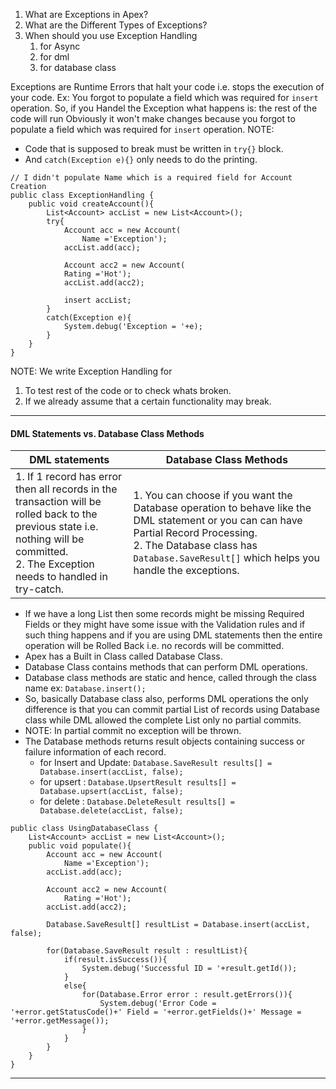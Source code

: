 1. What are Exceptions in Apex?
2. What are the Different Types of Exceptions?
3. When should you use Exception Handling
	1. for Async
	2. for dml
	3. for database class <br/>

Exceptions are Runtime Errors that halt your code i.e. stops the execution of your code.
Ex: You forgot to populate a field which was required for `insert` operation.
So, if you Handel the Exception what happens is: the rest of the code will run Obviously it won't make changes because you  forgot to populate a field which was required for `insert` operation.
NOTE:
- Code that is supposed to break must be written in `try{}` block.
- And `catch(Exception e){}` only needs to do the printing.

```apex
// I didn't populate Name which is a required field for Account Creation
public class ExceptionHandling {
    public void createAccount(){
        List<Account> accList = new List<Account>();
        try{
            Account acc = new Account(
                Name ='Exception');
            accList.add(acc);
            
            Account acc2 = new Account(
            Rating ='Hot');
            accList.add(acc2);
            
            insert accList;
        }
        catch(Exception e){
            System.debug('Exception = '+e);
        }
    }
}
```
NOTE: We write Exception Handling for
1. To test rest of the code or to check whats broken.
2. If we already assume that a certain functionality may break.
___
#### DML Statements vs. Database Class Methods

|DML statements|Database Class Methods|
|---|---|
|1. If 1 record has error then all records in the transaction will be rolled back to the previous state i.e. nothing will be committed.  <br>2. The Exception needs to handled in try-catch.|1. You can choose if you want the Database operation to behave like the DML statement or you can can have Partial Record Processing.  <br>2. The Database class has `Database.SaveResult[]` which helps you handle the exceptions.|


- If we have a long List then some records might be missing Required Fields or they might have some issue with the Validation rules and if such thing happens and if you are using DML statements then the entire operation will be Rolled Back i.e. no records will be committed.
- Apex has a Built in Class called Database Class.
- Database Class contains methods that can perform DML operations.
- Database class methods are static and hence, called through the class name ex: `Database.insert();`
- So, basically Database class also, performs DML operations the only difference is that you can commit partial List of records using Database class while DML allowed the complete List only no partial commits.
- NOTE: In partial commit no exception will be thrown.
- The Database methods returns result objects containing success or failure information of each record.
	- for Insert and Update: `Database.SaveResult results[] = Database.insert(accList, false);`
	- for upsert : `Database.UpsertResult results[] = Database.upsert(accList, false);`
	- for delete : `Database.DeleteResult results[] = Database.delete(accList, false);`

```apex
public class UsingDatabaseClass {
    List<Account> accList = new List<Account>();
    public void populate(){
        Account acc = new Account(
            Name ='Exception');
        accList.add(acc);
        
        Account acc2 = new Account(
            Rating ='Hot');
        accList.add(acc2);
        
        Database.SaveResult[] resultList = Database.insert(accList, false);
        
        for(Database.SaveResult result : resultList){
            if(result.isSuccess()){
                System.debug('Successful ID = '+result.getId());
            }
            else{
                for(Database.Error error : result.getErrors()){
                    System.debug('Error Code = '+error.getStatusCode()+' Field = '+error.getFields()+' Message = '+error.getMessage());
                }
            }
        }
    }
}
```

___

